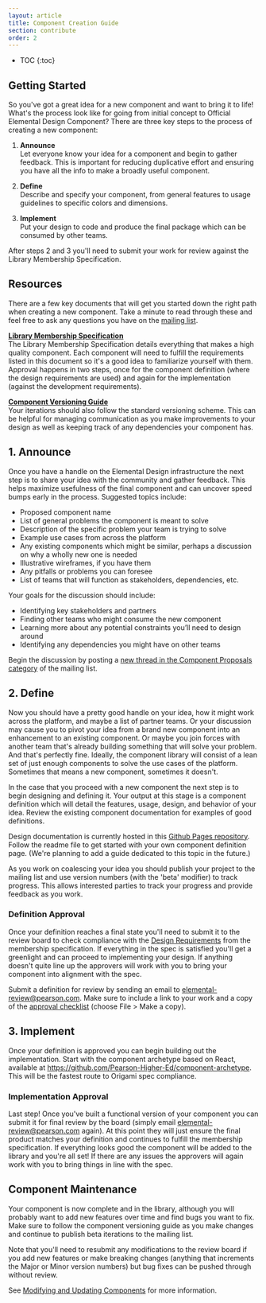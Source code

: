 ```yaml
---
layout: article
title: Component Creation Guide
section: contribute
order: 2
---
```


* TOC
{:toc}

## Getting Started
So you've got a great idea for a new component and want to bring it to life! What's the process look like for going from initial concept to Official Elemental Design Component? There are three key steps to the process of creating a new component:

1. **Announce**  
Let everyone know your idea for a component and begin to gather feedback. This is important for reducing duplicative effort and ensuring you have all the info to make a broadly useful component.

2. **Define**  
Describe and specify your component, from general features to usage guidelines to specific colors and dimensions.

3. **Implement**  
Put your design to code and produce the final package which can be consumed by other teams.

After steps 2 and 3 you'll need to submit your work for review against the Library Membership Specification.


## Resources
There are a few key documents that will get you started down the right path when creating a new component. Take a minute to read through these and feel free to ask any questions you have on the [mailing list][ml].

**[Library Membership Specification][spec]**  
The Library Membership Specification details everything that makes a high quality component. Each component will need to fulfill the requirements listed in this document so it's a good idea to familiarize yourself with them. Approval happens in two steps, once for the component definition (where the design requirements are used) and again for the implementation (against the development requirements).

**[Component Versioning Guide][versions]**  
Your iterations should also follow the standard versioning scheme. This can be helpful for managing communication as you make improvements to your design as well as keeping track of any dependencies your component has.

## 1. Announce
Once you have a handle on the Elemental Design infrastructure the next step is to share your idea with the community and gather feedback. This helps maximize usefulness of the final component and can uncover speed bumps early in the process. Suggested topics include:

- Proposed component name
- List of general problems the component is meant to solve
- Description of the specific problem your team is trying to solve
- Example use cases from across the platform
- Any existing components which might be similar, perhaps a discussion on why a wholly new one is needed
- Illustrative wireframes, if you have them
- Any pitfalls or problems you can foresee
- List of teams that will function as stakeholders, dependencies, etc.

Your goals for the discussion should include:

- Identifying key stakeholders and partners
- Finding other teams who might consume the new component
- Learning more about any potential constraints you’ll need to design around
- Identifying any dependencies you might have on other teams

Begin the discussion by posting a [new thread in the Component Proposals category][ml-proposal] of the mailing list.

[ml-proposal]: https://groups.google.com/a/pearson.com/forum/#!categories/elemental-discuss/component-proposals


## 2. Define
Now you should have a pretty good handle on your idea, how it might work across the platform, and maybe a list of partner teams. Or your discussion may cause you to pivot your idea from a brand new component into an enhancement to an existing component. Or maybe you join forces with another team that's already building something that will solve your problem. And that's perfectly fine. Ideally, the component library will consist of a lean set of just enough components to solve the use cases of the platform. Sometimes that means a new component, sometimes it doesn't.

In the case that you proceed with a new component the next step is to begin designing and defining it. Your output at this stage is a component definition which will detail the features, usage, design, and behavior of your idea. Review the existing component documentation for examples of good definitions.

Design documentation is currently hosted in this [Github Pages repository][d-repo]. Follow the readme file to get started with your own component definition page. (We're planning to add a guide dedicated to this topic in the future.)

As you work on coalescing your idea you should publish your project to the mailing list and use version numbers (with the 'beta' modifier) to track progress. This allows interested parties to track your progress and provide feedback as you work.

[d-repo]: https://github.com/Pearson-Higher-Ed/design/

### Definition Approval
Once your definition reaches a final state you'll need to submit it to the review board to check compliance with the [Design Requirements][design-reqs] from the membership specification. If everything in the spec is satisfied you'll get a greenlight and can proceed to implementing your design. If anything doesn't quite line up the approvers will work with you to bring your component into alignment with the spec.

Submit a definition for review by sending an email to <elemental-review@pearson.com>. Make sure to include a link to your work and a copy of the [approval checklist][checklist] (choose File > Make a copy).

[checklist]: https://docs.google.com/a/pearson.com/spreadsheets/d/19dLruCBCAX7HlZdNcOrATrAWp4tdPuiYOwQzQ3hUA60/edit?usp=sharing


## 3. Implement
Once your definition is approved you can begin building out the implementation. Start with the component archetype based on React, available at https://github.com/Pearson-Higher-Ed/component-archetype. This will be the fastest route to Origami spec compliance.

### Implementation Approval
Last step! Once you've built a functional version of your component you can submit it for final review by the board (simply email <elemental-review@pearson.com> again). At this point they will just ensure the final product matches your definition and continues to fulfill the membership specification. If everything looks good the component will be added to the library and you're all set! If there are any issues the approvers will again work with you to bring things in line with the spec.

## Component Maintenance
Your component is now complete and in the library, although you will probably want to add new features over time and find bugs you want to fix. Make sure to follow the component versioning guide as you make changes and continue to publish beta iterations to the mailing list.

Note that you'll need to resubmit any modifications to the review board if you add new features or make breaking changes (anything that increments the Major or Minor version numbers) but bug fixes can be pushed through without review.

See [Modifying and Updating Components][updates] for more information.


[versions]: {{site.baseurl}}/component-versioning
[spec]: {{site.baseurl}}/membership-spec
[design-reqs]: {{site.baseurl}}/membership-spec/beta#design-requirements
[ml]: https://groups.google.com/a/pearson.com/forum/#!forum/elemental-discuss
[updates]: {{site.baseurl}}/component-modification-guide
